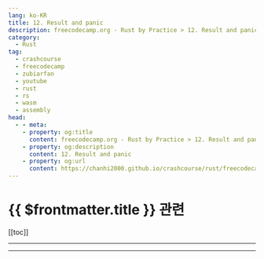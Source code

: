 ```yaml
---
lang: ko-KR
title: 12. Result and panic
description: freecodecamp.org - Rust by Practice > 12. Result and panic
category: 
  - Rust
tag: 
  - crashcourse
  - freecodecamp
  - zubiarfan
  - youtube
  - rust
  - rs
  - wasm
  - assembly
head:
  - - meta:
    - property: og:title
      content: freecodecamp.org - Rust by Practice > 12. Result and panic
    - property: og:description
      content: 12. Result and panic
    - property: og:url
      content: https://chanhi2000.github.io/crashcourse/rust/freecodecamp-rust-by-practice/12.html
---
```


# {{ $frontmatter.title }} 관련

[[toc]]

---

---

<TagLinks />
